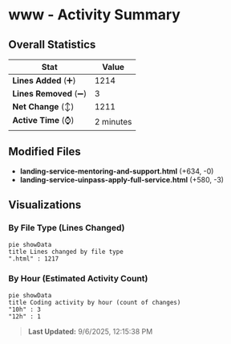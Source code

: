 # www - Activity Summary 

## Overall Statistics

| Stat                   | Value                                                             |
| ---------------------- | ----------------------------------------------------------------- |
| **Lines Added** (➕)   | 1214                                          |
| **Lines Removed** (➖) | 3                                        |
| **Net Change** (↕)    | 1211                |
| **Active Time** (⌚)   | 2 minutes |


## Modified Files
- **landing-service-mentoring-and-support.html** (+634, -0)
- **landing-service-uinpass-apply-full-service.html** (+580, -3)

## Visualizations

### By File Type (Lines Changed)

```mermaid
pie showData
title Lines changed by file type
".html" : 1217
```

### By Hour (Estimated Activity Count)

```mermaid
pie showData
title Coding activity by hour (count of changes)
"10h" : 3
"12h" : 1
```


> **Last Updated:** 9/6/2025, 12:15:38 PM
